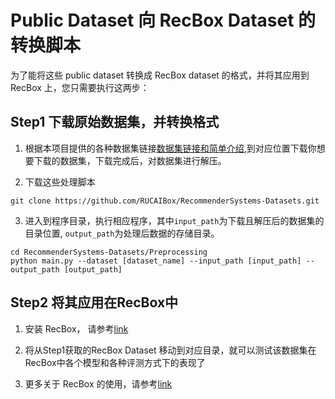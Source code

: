 # Public Dataset 向 RecBox Dataset 的转换脚本

为了能将这些 public dataset 转换成 RecBox dataset 的格式，并将其应用到 RecBox 上，您只需要执行这两步：

## Step1 下载原始数据集，并转换格式
1) 根据本项目提供的各种数据集链接[数据集链接和简单介绍](),到对应位置下载你想要下载的数据集，下载完成后，对数据集进行解压。

2) 下载这些处理脚本
```
git clone https://github.com/RUCAIBox/RecommenderSystems-Datasets.git
```

3) 进入到程序目录，执行相应程序，其中`input_path`为下载且解压后的数据集的目录位置, `output_path`为处理后数据的存储目录。

```
cd RecommenderSystems-Datasets/Preprocessing
python main.py --dataset [dataset_name] --input_path [input_path] --output_path [output_path]
```

## Step2 将其应用在RecBox中
1) 安装 RecBox， 请参考[link](https://github.com/RUCAIBox/RecBox)

2) 将从Step1获取的RecBox Dataset 移动到对应目录，就可以测试该数据集在RecBox中各个模型和各种评测方式下的表现了

3) 更多关于 RecBox 的使用，请参考[link]()